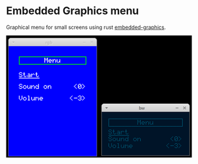 # Embedded Graphics menu
Graphical menu for small screens using rust [embedded-graphics](https://github.com/jamwaffles/embedded-graphics).

![Examples](/doc/examples.png)
